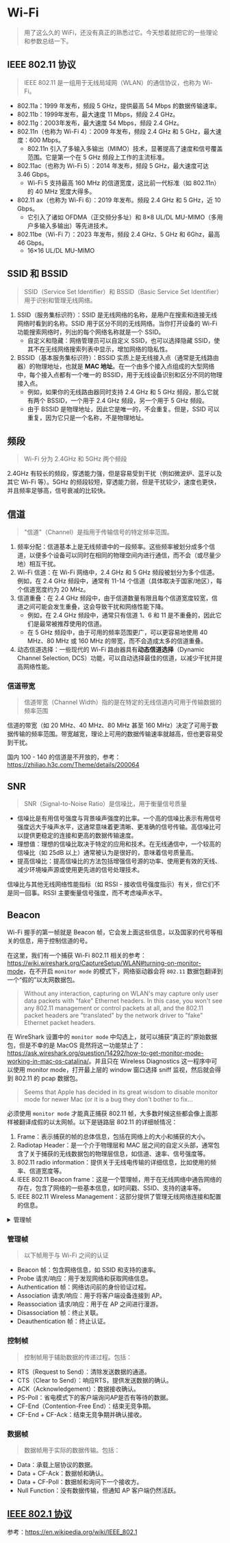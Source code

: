 # Wi-Fi

> 用了这么久的 WiFi，还没有真正的熟悉过它。今天想着就把它的一些理论和参数总结一下。

## IEEE 802.11 协议

> IEEE 802.11 是一组用于无线局域网（WLAN）的通信协议，也称为 Wi-Fi。

* 802.11a：1999 年发布，频段 5 GHz，提供最高 54 Mbps 的数据传输速率。
* 802.11b：1999年发布，最大速度 11 Mbps，频段 2.4 GHz。
* 802.11g：2003年发布，最大速度 54 Mbps，频段 2.4 GHz。
* 802.11n（也称为 Wi-Fi 4）：2009 年发布，频段 2.4 GHz 和 5 GHz，最大速度：600 Mbps。
  * 802.11n 引入了多输入多输出（MIMO）技术，显著提高了速度和信号覆盖范围。它是第一个在 5 GHz 频段上工作的主流标准。
* 802.11ac（也称为 Wi-Fi 5）：2014 年发布，频段 5 GHz，最大速度可达 3.46 Gbps。
  * Wi-Fi 5 支持最高 160 MHz 的信道宽度，这比前一代标准（如 802.11n）的 40 MHz 宽度大得多。
* 802.11 ax（也称为 Wi-Fi 6）：2019 年发布。频段 2.4 GHz 和 5 GHz，近 10 Gbps。
  * 它引入了诸如 OFDMA（正交频分多址）和 8×8 UL/DL MU-MIMO（多用户多输入多输出）等先进技术。
* 802.11be（Wi-Fi 7）：2023 年发布，频段 2.4 GHz、5 GHz 和 6Ghz，最高 46 Gbps。
  * 16×16 UL/DL MU-MIMO

## SSID 和 BSSID

>SSID（Service Set Identifier）和 BSSID（Basic Service Set Identifier）用于识别和管理无线网络。

1. SSID（服务集标识符）：SSID 是无线网络的名称，是用户在搜索和连接无线网络时看到的名称。SSID 用于区分不同的无线网络。当你打开设备的 Wi-Fi 功能搜索网络时，列出的每个网络名称就是一个 SSID。
   * 自定义和隐藏：网络管理员可以自定义 SSID，也可以选择隐藏 SSID，使其不在无线网络搜索列表中显示，增加网络的隐私性。
2. BSSID（基本服务集标识符）：BSSID 实质上是无线接入点（通常是无线路由器）的物理地址，也就是 **MAC 地址**。在一个由多个接入点组成的大型网络中，每个接入点都有一个唯一的 BSSID，用于无线设备识别和区分不同的物理接入点。
   * 例如，如果你的无线路由器同时支持 2.4 GHz 和 5 GHz 频段，那么它就有两个 BSSID，一个用于 2.4 GHz 频段，另一个用于 5 GHz 频段。
   * 由于 BSSID 是物理地址，因此它是唯一的，不会重复。但是，SSID 可以重复，因为它只是一个名称，不是物理地址。

## 频段

> Wi-Fi 分为 2.4GHz 和 5GHz 两个频段

2.4GHz 有较长的频段，穿透能力强，但是容易受到干扰（例如微波炉、蓝牙以及其它 Wi-Fi 等）。5GHz 的频段较短，穿透能力弱，但是干扰较少，速度也更快，并且频率足够高，信号衰减的比较快。

## 信道

> "信道"（Channel）是指用于传输信号的特定频率范围。

1. 频率分配：信道基本上是无线频谱中的一段频率。这些频率被划分成多个信道，以便多个设备可以同时在相同的物理空间内进行通信，而不会（或尽量少地）相互干扰。
2. Wi-Fi 信道：在 Wi-Fi 网络中，2.4 GHz 和 5 GHz 频段被划分为多个信道。例如，在 2.4 GHz 频段中，通常有 11-14 个信道（具体取决于国家/地区），每个信道宽度约为 20 MHz。
3. 信道重叠：在 2.4 GHz 频段中，由于信道数量有限且每个信道宽度较宽，信道之间可能会发生重叠，这会导致干扰和网络性能下降。
   * 例如，在 2.4 GHz 频段中，通常只有信道 1、6 和 11 是不重叠的，因此它们是最常被推荐使用的信道。
   * 在 5 GHz 频段中，由于可用的频率范围更广，可以更容易地使用 40 MHz、80 MHz 或 160 MHz 的带宽，而不会造成太多的信道重叠。
4. 动态信道选择：一些现代的 Wi-Fi 路由器具有**动态信道选择**（Dynamic Channel Selection, DCS）功能，可以自动选择最佳的信道，以减少干扰并提高网络性能。

### 信道带宽

> 信道带宽（Channel Width）指的是在特定的无线信道内可用于传输数据的频率范围

信道的带宽（如 20 MHz、40 MHz、80 MHz 甚至 160 MHz）决定了可用于数据传输的频率范围。带宽越宽，理论上可用的数据传输速率就越高，但也更容易受到干扰。

国内 100 - 140 的信道是不开放的，参考：<https://zhiliao.h3c.com/Theme/details/200064>

## SNR

>SNR（Signal-to-Noise Ratio）是信噪比，用于衡量信号质量

* 信噪比是有用信号强度与背景噪声强度的比率。一个高的信噪比表示有用信号强度远大于噪声水平，这通常意味着更清晰、更准确的信号传输。高信噪比可以提供更稳定的连接和更高的数据传输速度。
* 理想值：理想的信噪比取决于特定的应用和技术。在无线通信中，一个较高的信噪比（如 25dB 以上）通常被认为是很好的，意味着信号质量高。
* 提高信噪比：提高信噪比的方法包括增强信号源的功率、使用更有效的天线、减少环境噪声源或使用更先进的信号处理技术。

信噪比与其他无线网络性能指标（如 RSSI - 接收信号强度指示）有关，但它们不是同一回事。RSSI 主要衡量信号强度，而不考虑噪声水平。

## Beacon

Wi-Fi 握手的第一帧就是 Beacon 帧，它会发上面这些信息，以及国家的代号等相关的信息，用于控制信道的号。

在这里，我们有一个捕获 Wi-Fi 802.11 相关的参考：<https://wiki.wireshark.org/CaptureSetup/WLAN#turning-on-monitor-mode>，在不开启 `monitor mode` 的模式下，网络驱动器会将 `802.11` 数据包翻译到一个“假的”以太网数据包。

> Without any interaction, capturing on WLAN's may capture only user data packets with "fake" Ethernet headers. In this case, you won't see any 802.11 management or control packets at all, and the 802.11 packet headers are "translated" by the network driver to "fake" Ethernet packet headers.

在 WireShark 设置中的 `monitor mode` 中勾选上，就可以捕获“真正的”原始数据包，但是不幸的是 MacOS 竟然将这一功能禁止了：<https://ask.wireshark.org/question/14292/how-to-get-monitor-mode-working-in-mac-os-catalina/>。并且只在 Wireless Diagnostics 这一程序中可以使用 monitor mode，打开最上层的 window 窗口选择 sniff 监视，然后就会得到 802.11 的 pcap 数据包。

> Seems that Apple has decided in its great wisdom to disable monitor mode for newer Mac (or it is a bug they don't bother to fix...

必须使用 `monitor mode` 才能真正捕获 802.11 帧，大多数时候这些都会像上面那样被翻译成假的以太网帧。以下是链路层 802.11 的详细帧情况：

1. Frame：表示捕获的帧的总体信息，包括在网络上的大小和捕获的大小。
2. Radiotap Header：是一个介于物理层和 MAC 层之间的自定义头部，通常包含了关于捕获的无线数据包的物理层信息，如信道、速率、信号强度等。
3. 802.11 radio information：提供关于无线电传输的详细信息，比如使用的频率、信道宽度等。
4. IEEE 802.11 Beacon frame：这是一个管理帧，用于在无线网络中通告网络的存在，包含了网络的一些基本信息，如时间戳、SSID、支持的速率等。
5. IEEE 802.11 Wireless Management：这部分提供了管理无线网络连接和配置的信息。

<details>
  <summary>管理帧</summary>
  <p><pre>Frame 4: 465 bytes on wire (3720 bits), 465 bytes captured (3720 bits)
Radiotap Header v0, Length 36
802.11 radio information
IEEE 802.11 Beacon frame, Flags: ........C
IEEE 802.11 Wireless Management
    Fixed parameters (12 bytes)
        Timestamp: 5338465996880
        Beacon Interval: 0.102400 [Seconds]
        Capabilities Information: 0x1131
    Tagged parameters (389 bytes)
        Tag: SSID parameter set: "Redmi_436A_5G"
        Tag: Supported Rates 6(B), 9, 12(B), 18, 24(B), 36, 48, 54, [Mbit/sec]
        Tag: DS Parameter set: Current Channel: 48
        Tag: Traffic Indication Map (TIM): DTIM 0 of 1 bitmap
        Tag: Country Information: Country Code CN, Environment Global operating classes
        Tag: Power Constraint: 0
        Tag: TPC Report Transmit Power: 22, Link Margin: 0
        Tag: Tx Power Envelope
        Tag: RM Enabled Capabilities (5 octets)
        Tag: AP Channel Report: Operating Class 129, Channel List : 50,
        Tag: RSN Information
        Tag: Vendor Specific: Microsoft Corp.: WPS
        Tag: QBSS Load Element 802.11e CCA Version
        Tag: HT Capabilities (802.11n D1.10)
        Tag: HT Information (802.11n D1.10)
        Tag: VHT Capabilities
        Tag: VHT Operation
        Tag: Extended Capabilities (11 octets)
        Tag: Vendor Specific: Microsoft Corp.: WMM/WME: Parameter Element
        Ext Tag: HE Capabilities
        Ext Tag: HE Operation
        Ext Tag: Spatial Reuse Parameter Set
        Ext Tag: MU EDCA Parameter Set
        Tag: Vendor Specific: Ralink Technology, Corp.
        Tag: Vendor Specific: MediaTek Inc.
        Tag: FILS Indication</pre></p>
</details>

### 管理帧

> 以下帧用于与 Wi-Fi 之间的认证

* Beacon 帧：包含网络信息，如 SSID 和支持的速率。
* Probe 请求/响应：用于发现网络和获取网络信息。
* Authentication 帧：网络访问前的身份验证过程。
* Association 请求/响应：用于将客户端设备连接到 AP。
* Reassociation 请求/响应：用于在 AP 之间进行漫游。
* Disassociation 帧：终止关联。
* Deauthentication 帧：终止认证。

### 控制帧

> 控制帧用于辅助数据的传递过程。包括：

* RTS（Request to Send）：清除发送数据的通道。
* CTS（Clear to Send）：响应RTS，提供发送数据的确认。
* ACK（Acknowledgement）：数据接收确认。
* PS-Poll：省电模式下的客户端询问AP是否有等待的数据。
* CF-End（Contention-Free End）：结束无竞争期。
* CF-End + CF-Ack：结束无竞争期并确认接收。

### 数据帧

> 数据帧用于实际的数据传输。包括：

* Data：承载上层协议的数据。
* Data + CF-Ack：数据帧和确认。
* Data + CF-Poll：数据帧和询问下一个接收方。
* Null Function：没有数据传输，但通知 AP 客户端仍然活跃。

## [IEEE 802.1 协议](https://en.wikipedia.org/wiki/IEEE_802.1)

参考：<https://en.wikipedia.org/wiki/IEEE_802.1>
